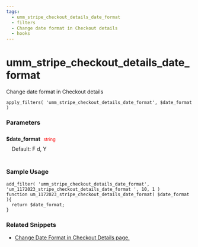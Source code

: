 ```yaml
---
tags: 
  - umm_stripe_checkout_details_date_format
  - filters
  - Change date format in Checkout details
  - hooks
---
```

# umm\_stripe\_checkout\_details\_date\_format
Change date format in Checkout details
<Badge text="Since 1.0.3" vertical="middle" />
``` php:no-line-numbers
apply_filters( 'umm_stripe_checkout_details_date_format', $date_format )
```
<div class='hook-sep'></div>

### Parameters

<div style='padding: 10px 0px 10px;'>
<strong>$date_format</strong> <span style='color:red;font-size:12px;padding: 0px 5px 0px 5px' >string</span>
<div style="margin-left:10px;padding: 10px 5px">Default: F d, Y</div>
</div>
<div class='hook-sep'></div>



### Sample Usage

``` php:no-line-numbers
add_filter( 'umm_stripe_checkout_details_date_format', 'um_1172023_stripe_checkout_details_date_format ', 10, 1 )
function um_1172023_stripe_checkout_details_date_format( $date_format ){
  return $date_format;
}
```
<div class='hook-sep'></div>



### Related Snippets

- [ Change Date Format in Checkout Details page.](../snippets/c4d6f7b94d60655478ea8ee05f6d2be3)


